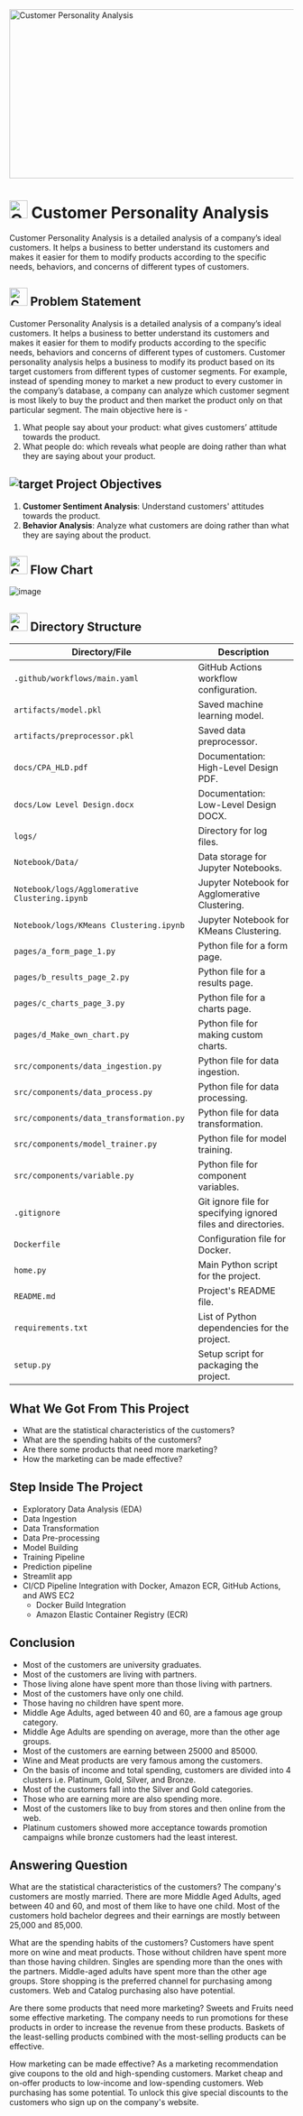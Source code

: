 
<img src="https://github.com/shashank297/Customer-Personality-Analysis/assets/67503481/46ccfeb9-28b2-4740-9d2f-36a85b714031" width="1600" height="300" alt="Customer Personality Analysis">



# <img src="https://github.com/shashank297/Customer-Personality-Analysis/assets/67503481/5b970ab3-07aa-4e99-ae36-61b09be7001e" width="32" height="32" alt="Customer Personality Analysis"> Customer Personality Analysis

Customer Personality Analysis is a detailed analysis of a company’s ideal customers. It helps a business to better understand its customers and makes it easier for them to modify products according to the specific needs, behaviors, and concerns of different types of customers.



## <img src="https://github.com/shashank297/Customer-Personality-Analysis/assets/67503481/64d46879-adb9-4fe4-bd55-09917409c2c3" width="32" height="32" alt="Customer Personality Analysis"> Problem Statement


Customer Personality Analysis is a detailed analysis of a company’s ideal customers. It helps a business to better understand its customers and makes it easier for them to modify products according to the specific needs, behaviors and concerns of different types of customers. 
Customer personality analysis helps a business to modify its product based on its target customers from different types of customer segments. For example, instead of spending money to market a new product to every customer in the company’s database, a company can analyze which customer segment is most likely to buy the product and then market the product only on that particular segment. 
The main objective here is - 
1. What people say about your product: what gives customers’ attitude towards the  product. 
2. What people do: which reveals what people are doing rather than what they are  saying about your product.


## ![target](https://github.com/shashank297/Customer-Personality-Analysis/assets/67503481/0d440085-c282-408b-85cd-7f499628c170) Project Objectives

1. **Customer Sentiment Analysis**: Understand customers' attitudes towards the product.
2. **Behavior Analysis**: Analyze what customers are doing rather than what they are saying about the product.


## <img src="https://github.com/shashank297/Customer-Personality-Analysis/assets/67503481/a925db2c-4b89-4376-aa6d-e91d2c2fd4b9" width="32" height="32" alt="Customer Personality Analysis"> Flow Chart

![image](https://github.com/shashank297/Customer-Personality-Analysis/assets/67503481/4fc24359-1e5c-44f5-9a45-7216359867a8)

## <img src="https://github.com/shashank297/Customer-Personality-Analysis/assets/67503481/befd6434-b0dc-4843-8f48-05335476b8e7" width="32" height="32" alt="Customer Personality Analysis"> Directory Structure

| Directory/File                  | Description                               |
|---------------------------------|-------------------------------------------|
| `.github/workflows/main.yaml`   | GitHub Actions workflow configuration.    |
| `artifacts/model.pkl`           | Saved machine learning model.            |
| `artifacts/preprocessor.pkl`    | Saved data preprocessor.                 |
| `docs/CPA_HLD.pdf`              | Documentation: High-Level Design PDF.    |
| `docs/Low Level Design.docx`    | Documentation: Low-Level Design DOCX.    |
| `logs/`                         | Directory for log files.                 |
| `Notebook/Data/`                | Data storage for Jupyter Notebooks.      |
| `Notebook/logs/Agglomerative Clustering.ipynb` | Jupyter Notebook for Agglomerative Clustering. |
| `Notebook/logs/KMeans Clustering.ipynb` | Jupyter Notebook for KMeans Clustering. |
| `pages/a_form_page_1.py`        | Python file for a form page.             |
| `pages/b_results_page_2.py`     | Python file for a results page.          |
| `pages/c_charts_page_3.py`      | Python file for a charts page.           |
| `pages/d_Make_own_chart.py`     | Python file for making custom charts.    |
| `src/components/data_ingestion.py` | Python file for data ingestion.         |
| `src/components/data_process.py` | Python file for data processing.        |
| `src/components/data_transformation.py` | Python file for data transformation. |
| `src/components/model_trainer.py` | Python file for model training.         |
| `src/components/variable.py`    | Python file for component variables.     |
| `.gitignore`                    | Git ignore file for specifying ignored files and directories. |
| `Dockerfile`                    | Configuration file for Docker.           |
| `home.py`                       | Main Python script for the project.      |
| `README.md`                     | Project's README file.                   |
| `requirements.txt`              | List of Python dependencies for the project. |
| `setup.py`                      | Setup script for packaging the project.  |




## What We Got From This Project
- What are the statistical characteristics of the customers?
- What are the spending habits of the customers?
- Are there some products that need more marketing?
- How the marketing can be made effective?

## Step Inside The Project
- Exploratory Data Analysis (EDA)
- Data Ingestion
- Data Transformation
- Data Pre-processing
- Model Building
- Training Pipeline
- Prediction pipeline
- Streamlit app
- CI/CD Pipeline Integration with Docker, Amazon ECR, GitHub Actions, and AWS 
EC2
  - Docker Build Integration
  - Amazon Elastic Container Registry (ECR)

 ## Conclusion
- Most of the customers are university graduates.
- Most of the customers are living with partners.
- Those living alone have spent more than those living with partners.
- Most of the customers have only one child.
- Those having no children have spent more.
- Middle Age Adults, aged between 40 and 60, are a famous age group category.
- Middle Age Adults are spending on average, more than the other age groups.
- Most of the customers are earning between 25000 and 85000.
- Wine and Meat products are very famous among the customers.
- On the basis of income and total spending, customers are divided into 4 clusters i.e. Platinum, Gold, Silver, and Bronze.
- Most of the customers fall into the Silver and Gold categories.
- Those who are earning more are also spending more.
- Most of the customers like to buy from stores and then online from the web.
- Platinum customers showed more acceptance towards promotion campaigns while bronze customers had the least interest.

## Answering Question
What are the statistical characteristics of the customers?
The company's customers are mostly married. There are more Middle Aged Adults, aged between 40 and 60, and most of them like to have one child. Most of the customers hold bachelor degrees and their earnings are mostly between 25,000 and 85,000.

What are the spending habits of the customers?
Customers have spent more on wine and meat products. Those without children have spent more than those having children. Singles are spending more than the ones with the partners. Middle-aged adults have spent more than the other age groups. Store shopping is the preferred channel for purchasing among customers. Web and Catalog purchasing also have potential.

Are there some products that need more marketing?
Sweets and Fruits need some effective marketing. The company needs to run promotions for these products in order to increase the revenue from these products. Baskets of the least-selling products combined with the most-selling products can be effective.

How marketing can be made effective?
As a marketing recommendation give coupons to the old and high-spending customers. Market cheap and on-offer products to low-income and low-spending customers. Web purchasing has some potential. To unlock this give special discounts to the customers who sign up on the company's website.
